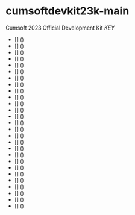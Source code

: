 # cumsoftdevkit23k-main
Cumsoft 2023 Official Development Kit *KEY*


* [] ()<!--- //  // --->
* [] ()<!--- //  // --->
* [] ()<!--- //  // --->
* [] ()<!--- //  // --->
* [] ()<!--- //  // --->
* [] ()<!--- //  // --->
* [] ()<!--- //  // --->
* [] ()<!--- //  // --->
* [] ()<!--- //  // --->
* [] ()<!--- //  // --->
* [] ()<!--- //  // --->
* [] ()<!--- //  // --->
* [] ()<!--- //  // --->
* [] ()<!--- //  // --->
* [] ()<!--- //  // --->
* [] ()<!--- //  // --->
* [] ()<!--- //  // --->
* [] ()<!--- //  // --->
* [] ()<!--- //  // --->
* [] ()<!--- //  // --->
* [] ()<!--- //  // --->
* [] ()<!--- //  // --->
* [] ()<!--- //  // --->
* [] ()<!--- //  // --->
* [] ()<!--- //  // --->
* [] ()<!--- //  // --->
* [] ()<!--- //  // --->
